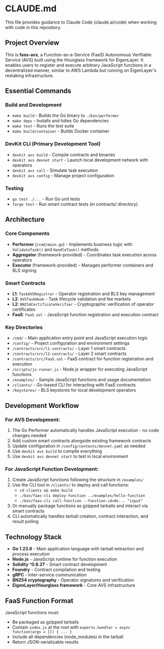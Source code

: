 # CLAUDE.md

This file provides guidance to Claude Code (claude.ai/code) when working with code in this repository.

## Project Overview

This is **fass-avs**, a Function-as-a-Service (FaaS) Autonomous Verifiable Service (AVS) built using the Hourglass framework for EigenLayer. It enables users to register and execute arbitrary JavaScript functions in a decentralized manner, similar to AWS Lambda but running on EigenLayer's restaking infrastructure.

## Essential Commands

### Build and Development
- `make build` - Builds the Go binary to `./bin/performer`
- `make deps` - Installs and tidies Go dependencies  
- `make test` - Runs the test suite
- `make build/container` - Builds Docker container

### DevKit CLI (Primary Development Tool)
- `devkit avs build` - Compile contracts and binaries
- `devkit avs devnet start` - Launch local development network with operators
- `devkit avs call` - Simulate task execution
- `devkit avs config` - Manage project configuration

### Testing
- `go test ./...` - Run Go unit tests
- `forge test` - Run smart contract tests (in contracts/ directory)

## Architecture

### Core Components
- **Performer** (`/cmd/main.go`) - Implements business logic with `ValidateTask()` and `HandleTask()` methods
- **Aggregator** (framework-provided) - Coordinates task execution across operators
- **Executor** (framework-provided) - Manages performer containers and BLS signing

### Smart Contracts
- **L1**: `TaskAVSRegistrar` - Operator registration and BLS key management
- **L2**: `AVSTaskHook` - Task lifecycle validation and fee markets
- **L2**: `BN254CertificateVerifier` - Cryptographic verification of operator certificates
- **FaaS**: `FaaS.sol` - JavaScript function registration and execution contract

### Key Directories
- `/cmd/` - Main application entry point and JavaScript execution logic
- `/config/` - Project configuration and environment settings
- `/contracts/src/l1-contracts/` - Layer 1 smart contracts
- `/contracts/src/l2-contracts/` - Layer 2 smart contracts
- `/contracts/src/FaaS.sol` - FaaS contract for function registration and execution
- `/scripts/js-runner.js` - Node.js wrapper for executing JavaScript functions
- `/examples/` - Sample JavaScript functions and usage documentation
- `/clients/` - Go-based CLI for interacting with FaaS contracts
- `/keystores/` - BLS keystores for local development operators

## Development Workflow

### For AVS Development:
1. The Go Performer automatically handles JavaScript execution - no code changes needed
2. Add custom smart contracts alongside existing framework contracts
3. Update configuration in `/config/contexts/devnet.yaml` as needed
4. Use `devkit avs build` to compile everything
5. Use `devkit avs devnet start` to test in local environment

### For JavaScript Function Development:
1. Create JavaScript functions following the structure in `/examples/`
2. Use the CLI tool in `/clients/` to deploy and call functions:
   - `cd clients && make build`
   - `./bin/faas-cli deploy-function ../examples/hello-function`
   - `./bin/faas-cli call-function --function-id=0x... "input"`
3. Or manually package functions as gzipped tarballs and interact via smart contracts
4. CLI automatically handles tarball creation, contract interaction, and result polling

## Technology Stack

- **Go 1.23.6** - Main application language with tarball extraction and process execution
- **Node.js** - JavaScript runtime for function execution
- **Solidity ^0.8.27** - Smart contract development  
- **Foundry** - Contract compilation and testing
- **gRPC** - Inter-service communication
- **BN254 cryptography** - Operator signatures and verification
- **EigenLayer/Hourglass framework** - Core AVS infrastructure

## FaaS Function Format

JavaScript functions must:
- Be packaged as gzipped tarballs
- Contain `index.js` at the root with `exports.handler = async function(args = []) { ... }`
- Include all dependencies (node_modules) in the tarball
- Return JSON-serializable results